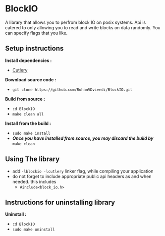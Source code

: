 # BlockIO
A library that allows you to perfrom block IO on posix systems. Api is catered to only allowing you to read and write blocks on data randomly. You can specify flags that you like.

## Setup instructions
**Install dependencies :**
 * [Cutlery](https://github.com/RohanVDvivedi/Cutlery)

**Download source code :**
 * `git clone https://github.com/RohanVDvivedi/BlockIO.git`

**Build from source :**
 * `cd BlockIO`
 * `make clean all`

**Install from the build :**
 * `sudo make install`
 * ***Once you have installed from source, you may discard the build by*** `make clean`

## Using The library
 * add `-lblockio -lcutlery` linker flag, while compiling your application
 * do not forget to include appropriate public api headers as and when needed. this includes
   * `#include<block_io.h>`

## Instructions for uninstalling library

**Uninstall :**
 * `cd BlockIO`
 * `sudo make uninstall`
